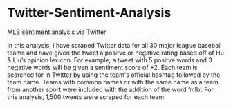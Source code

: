 Twitter-Sentiment-Analysis
==========================

MLB sentiment analysis via Twitter

In this analysis, I have scraped Twitter data for all 30 major league baseball teams and have given the tweet a positve or negative rating based off of Hu & Liu’s opinion lexicon. For example, a tweet with 5 positve words and 3 negative words will be given a sentiment score of +2. Each team is searched for in Twitter by using the team's official hashtag followed by the team name. Teams with common names or with the same name as a team from another sport were included with the addition of the word ‘mlb’. For this analysis, 1,500 tweets were scraped for each team.
